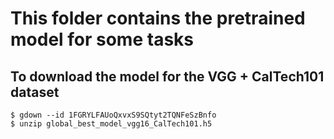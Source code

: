 # This folder contains the pretrained model for some tasks

## To download the model for the VGG + CalTech101 dataset
```
$ gdown --id 1FGRYLFAUoQxvxS9SQtyt2TQNFeSzBnfo
$ unzip global_best_model_vgg16_CalTech101.h5
```
